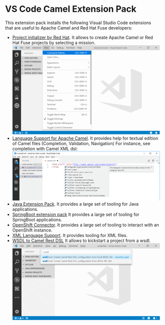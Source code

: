# VS Code Camel Extension Pack

This extension pack installs the following Visual Studio Code extensions that are useful to Apache Camel and Red Hat Fuse developers:

* [Project initializer by Red Hat](https://marketplace.visualstudio.com/items?itemName=redhat.project-initializer). It allows to create Apache Camel or Red Hat Fuse projects by selecting a mission.
![Create project](./images/CreateProjectFromTopLevelCommand.gif)
* [Language Support for Apache Camel](https://marketplace.visualstudio.com/items?itemName=redhat.vscode-apache-camel). It provides help for textual edition of Camel files (Completion, Validation, Navigation) For instance, see completion with Camel XML dsl:
![completion for xml dsl](./images/completion.gif)
* [Java Extension Pack](https://marketplace.visualstudio.com/items?itemName=vscjava.vscode-java-pack). It provides a large set of tooling for Java applications.
* [SpringBoot extension pack](https://marketplace.visualstudio.com/items?itemName=Pivotal.vscode-boot-dev-pack) It provides a large set of tooling for SpringBoot applications.
* [OpenShift Connector](https://marketplace.visualstudio.com/items?itemName=redhat.vscode-openshift-connector). It provides a large set of tooling to interact with an OpenShift instance.
* [XML Language Support](https://marketplace.visualstudio.com/items?itemName=redhat.vscode-xml). It provides tooling for XML files.
* [WSDL to Camel Rest DSL](https://marketplace.visualstudio.com/items?itemName=redhat.vscode-wsdl2rest) It allows to kickstart a project from a wsdl.
![WSDL to Camel Rest DSL](./images/wsdl2rest.gif)
